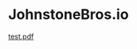 # JohnstoneBros.io
[test.pdf](https://github.com/XIAOHUI-WENG2020/JohnstoneBros.io/files/9820654/test.pdf)
